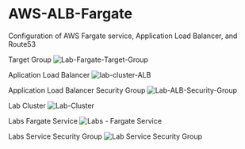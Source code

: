 # AWS-ALB-Fargate
Configuration of AWS Fargate service, Application Load Balancer, and Route53

Target Group
![Lab-Fargate-Target-Group](https://user-images.githubusercontent.com/6191308/162500420-4488e87b-11b5-4293-89b9-e140b7e5f4c9.png)

Aplication Load Balancer
![lab-cluster-ALB](https://user-images.githubusercontent.com/6191308/162500531-ad4399f5-af8a-4f28-a4cf-9839383682a7.png)

Application Load Balancer Security Group
![Lab-ALB-Security-Group](https://user-images.githubusercontent.com/6191308/162500748-612ba002-f2cc-4cf3-b792-116922ed958c.png)

Lab Cluster
![Lab-Cluster](https://user-images.githubusercontent.com/6191308/162501199-adba757e-24fe-4500-8c6f-c2cad36a0248.png)

Labs Fargate Service
![Labs - Fargate Service](https://user-images.githubusercontent.com/6191308/162501922-025585e7-3d07-4901-9a57-6fc163cd1f29.png)

Labs Service Security Group
![Lab Service Security Group](https://user-images.githubusercontent.com/6191308/162502211-a3e0f082-c462-4a72-803b-83c2dfc1edc1.png)

